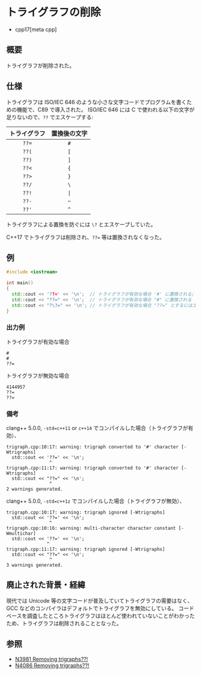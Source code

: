 # トライグラフの削除
* cpp17[meta cpp]

## 概要

トライグラフが削除された。


## 仕様

トライグラフは ISO/IEC 646 のような小さな文字コードでプログラムを書くための機能で、C89 で導入された。
ISO/IEC 646 には C で使われる以下の文字が足りないので、`??` でエスケープする:

| トライグラフ | 置換後の文字 |
|:-----:|:---:|
| `??=` | `#` |
| `??(` | `[` |
| `??)` | `]` |
| `??<` | `{` |
| `??>` | `}` |
| `??/` | `\` |
| `??!` | <code>&#x7C;</code> |
| `??-` | `~` |
| `??'` | `^` |

トライグラフによる置換を防ぐには `\?` とエスケープしていた。

C++17 でトライグラフは削除され、`??=` 等は置換されなくなった。


## 例
```cpp example
#include <iostream>

int main()
{
  std::cout << '??=' << '\n';  // トライグラフが有効な場合 '#' に置換される; 無効な場合値は処理系定義
  std::cout << "??=" << '\n';  // トライグラフが有効な場合 "#" に置換される
  std::cout << "?\?=" << '\n'; // トライグラフが有効な場合 "??=" とするにはエスケープしなければならなかった
}
```

### 出力例
トライグラフが有効な場合
```
#
#
??=
```

トライグラフが無効な場合
```
4144957
??=
??=
```

### 備考
clang++ 5.0.0, `-std=c++11` or `c++14` でコンパイルした場合（トライグラフが有効）、
```
trigraph.cpp:10:17: warning: trigraph converted to '#' character [-Wtrigraphs]
  std::cout << '??=' << '\n';
                ^
trigraph.cpp:11:17: warning: trigraph converted to '#' character [-Wtrigraphs]
  std::cout << "??=" << '\n';
                ^
2 warnings generated.
```

clang++ 5.0.0, `-std=c++1z` でコンパイルした場合（トライグラフが無効）、
```
trigraph.cpp:10:17: warning: trigraph ignored [-Wtrigraphs]
  std::cout << '??=' << '\n';
                ^
trigraph.cpp:10:16: warning: multi-character character constant [-Wmultichar]
  std::cout << '??=' << '\n';
               ^
trigraph.cpp:11:17: warning: trigraph ignored [-Wtrigraphs]
  std::cout << "??=" << '\n';
                ^
3 warnings generated.
```

## 廃止された背景・経緯

現代では Unicode 等の文字コードが普及していてトライグラフの需要はなく、
GCC などのコンパイラはデフォルトでトライグラフを無効にしている。
コードベースを調査したところトライグラフはほとんど使われていないことがわかったため、トライグラフは削除されることとなった。


## 参照

* [N3981 Removing trigraphs??!](http://www.open-std.org/jtc1/sc22/wg21/docs/papers/2014/n3981.html)
* [N4086 Removing trigraphs??!](http://www.open-std.org/jtc1/sc22/wg21/docs/papers/2014/n4086.html)
